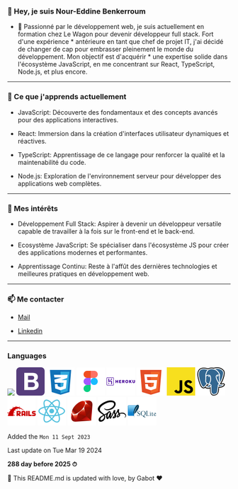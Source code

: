 

### 👋 Hey, je suis Nour-Eddine Benkerroum



* 🚀 Passionné par le développement web, je suis actuellement en formation chez Le Wagon pour devenir développeur full stack. Fort d'une expérience * antérieure en tant que chef de projet IT, j'ai décidé de changer de cap pour embrasser pleinement le monde du développement. Mon objectif est d'acquérir * une expertise solide dans l'écosystème JavaScript, en me concentrant sur React, TypeScript, Node.js, et plus encore.

---

### 🌱 Ce que j'apprends actuellement

* JavaScript: Découverte des fondamentaux et des concepts avancés pour des applications interactives.

* React: Immersion dans la création d'interfaces utilisateur dynamiques et réactives.

* TypeScript: Apprentissage de ce langage pour renforcer la qualité et la maintenabilité du code.

* Node.js: Exploration de l'environnement serveur pour développer des applications web complètes.

---

### 🎯 Mes intérêts

* Développement Full Stack: Aspirer à devenir un développeur versatile capable de travailler à la fois sur le front-end et le back-end.

* Ecosystème JavaScript: Se spécialiser dans l'écosystème JS pour créer des applications modernes et performantes.

* Apprentissage Continu: Reste à l'affût des dernières technologies et meilleures pratiques en développement web.

---

### 📫 Me contacter

*  [Mail](noureddine.benkerroum@gmail.com)

*  [Linkedin](https://www.linkedin.com/in/nbenkerroum/)

---

### Languages

<img src="https://profile-counter.glitch.me/BNoure/count.svg" />

<img src="images/Bootstrap.svg" width="64" height="64" />
<img src="images/Css3.svg" width="64" height="64" />
<img src="images/Figma.svg" width="64" height="64" />
<img src="images/Heroku.svg" width="64" height="64" />
<img src="images/Html.svg" width="64" height="64" />
<img src="images/Javascript.svg" width="64" height="64" />
<img src="images/Postgresql.svg" width="64" height="64" />
<img src="images/Rails.svg" width="64" height="64" />
<img src="images/React.svg" width="64" height="64" />
<img src="images/Ruby.svg" width="64" height="64" />
<img src="images/Sass.svg" width="64" height="64" />
<img src="images/Sqlite.svg" width="64" height="64" />

Added the `Mon 11 Sept 2023`


Last update on Tue Mar 19 2024

**288 day before 2025 ⏱**

🤖 This README.md is updated with love, by Gabot ❤️

